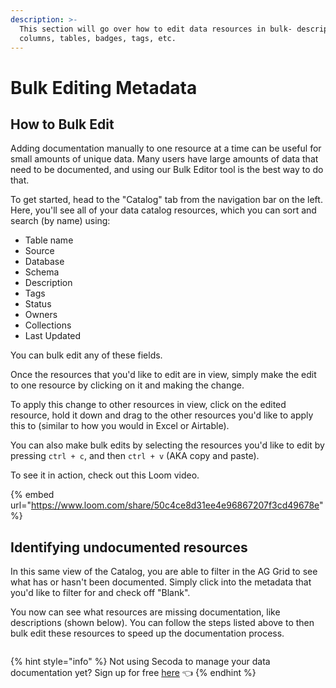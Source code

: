 ```yaml
---
description: >-
  This section will go over how to edit data resources in bulk- descriptions,
  columns, tables, badges, tags, etc.
---
```


# Bulk Editing Metadata

## How to **Bulk Edit** <a href="#h_3a4bfd6458" id="h_3a4bfd6458"></a>

Adding documentation manually to one resource at a time can be useful for small amounts of unique data. Many users have large amounts of data that need to be documented, and using our Bulk Editor tool is the best way to do that.&#x20;

To get started, head to the "Catalog" tab from the navigation bar on the left. Here, you'll see all of your data catalog resources, which you can sort and search (by name) using:

* Table name&#x20;
* Source
* Database
* Schema
* Description
* Tags
* Status&#x20;
* Owners
* Collections
* Last Updated

You can bulk edit any of these fields.

Once the resources that you'd like to edit are in view, simply make the edit to one resource by clicking on it and making the change.&#x20;

To apply this change to other resources in view, click on the edited resource, hold it down and drag to the other resources you'd like to apply this to (similar to how you would in Excel or Airtable).&#x20;

You can also make bulk edits by selecting the resources you'd like to edit by pressing `ctrl + c`, and then `ctrl + v` (AKA copy and paste).&#x20;

To see it in action, check out this Loom video.

{% embed url="https://www.loom.com/share/50c4ce8d31ee4e96867207f3cd49678e" %}

## Identifying undocumented resources

In this same view of the Catalog, you are able to filter in the AG Grid to see what has or hasn't been documented. Simply click into the metadata that you'd like to filter for and check off "Blank".

You now can see what resources are missing documentation, like descriptions (shown below). You can follow the steps listed above to then bulk edit these resources to speed up the documentation process.

<figure><img src="../../.gitbook/assets/Kapture 2023-08-28 at 10.38.40.gif" alt=""><figcaption></figcaption></figure>

{% hint style="info" %}
Not using Secoda to manage your data documentation yet? Sign up for free [here](http://app.secoda.co/) 👈
{% endhint %}
